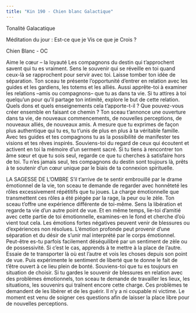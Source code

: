 ```yaml
---
title: "Kin 190 - Chien blanc Galactique"
---
```

Tonalité Galacatique

Méditation du jour : Est-ce que je Vis ce que je Crois ?

Chien Blanc - OC

Aime le cœur – la loyauté
Les compagnons du destin qui t’approchent savent qui tu es vraiment. Sens le souvenir qui se réveille en toi quand ceux-là se rapprochent pour servir avec toi. Laisse tomber ton idée de séparation.
Ton sceau te présente l’opportunité d’entrer en relation avec les guides et les gardiens, les totems et les alliés. Aussi apprête-toi à examiner les relations –amis ou compagnons– que tu as dans ta vie. Si tu attires à toi quelqu’un pour qu’il partage ton intimité, explore le but de cette relation. Quels dons et quels enseignements cela t’apporte-t-il ? Que pouvez-vous créer ensemble en faisant ce chemin ?
Ton sceau t’annonce une ouverture dans ta vie, de nouveaux commencements, de nouvelles perceptions, de nouveaux alliés, de nouveaux amis. A mesure que tu exprimes de façon plus authentique qui tu es, tu t’unis de plus en plus à ta véritable famille. Avec tes guides et tes compagnons tu as la possibilité de manifester tes visions et tes rêves inspirés. Souviens-toi du regard de ceux qui écoutent et activent en toi la mémoire d’un serment sacré. Si tu tiens à rencontrer ton âme sœur et que tu sois seul, regarde ce que tu cherches à satisfaire hors de toi. Tu n’es jamais seul, tes compagnons du destin sont toujours là, prêts à te soutenir d’un cœur unique par le biais de ta connexion spirituelle.

LA SAGESSE DE L’OMBRE
S’il t’arrive de te sentir embrouillé par le drame émotionnel de la vie, ton sceau te demande de regarder avec honnêteté les rôles excessivement répétitifs que tu joues. La charge émotionnelle que transmettent ces rôles a été piégée par la rage, la peur ou le zèle. Ton sceau t’offre une expérience différente de toi-même. Sens la libération et regarde ta vie d’un autre point de vue. Et en même temps, lie-toi d’amitié avec cette partie de toi émotionnelle, examines-en le fond et cherche d’où vient tout cela.
Les émotions fortes négatives peuvent venir de blessures ou d’expériences non résolues. L’émotion profonde peut provenir d’une séparation et du désir de s’unir mal interprété par le corps émotionnel. Peut-être es-tu parfois facilement déséquilibré par un sentiment de zèle ou de possessivité. Si c’est le cas, apprends à te mettre à la place de l’autre. Essaie de te transporter là où est l’autre et vois les choses depuis son point de vue.
Puis expérimente le sentiment de liberté que te donne le fait de t’être ouvert à ce lieu plein de bonté. Souviens-toi que tu es toujours en situation de choisir. Si tu gardes le souvenir de blessures en relation avec des problèmes émotionnels, ton sceau te demande de travailler les lieux, les situations, les souvenirs qui traînent encore cette charge. Ces problèmes te demandent de les libérer et de les guérir. Il n’y a ni coupable ni victime. Le moment est venu de soigner ces questions afin de laisser la place libre pour de nouvelles perceptions.